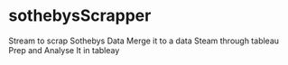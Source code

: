 # sothebysScrapper
Stream to scrap Sothebys Data Merge it to a data Steam through tableau Prep and Analyse It in tableay
